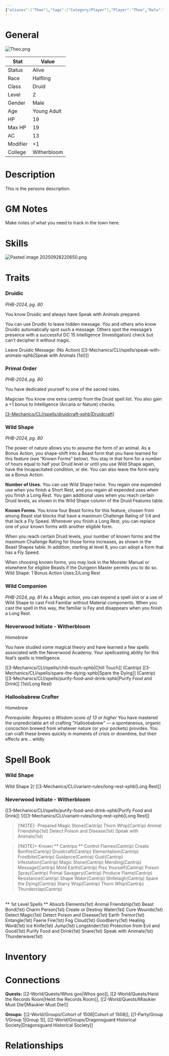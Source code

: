 ```yaml
---
{"aliases":["Theo"],"tags":["Category/Player"],"Player":"Theo","Role":"Player","level":2,"hp":19,"max_hp":19,"ac":13,"modifier":1,"pasperc":11,"Status":"Active","PlayerKnownLanguages":["Common","Druidic","Dwarvish","Goblin","Halfling"],"faction_standing":{"Faction Name 1":1,"Faction Name 3":3},"char_race":"Halfling","char_class":"Druid","char_gender":"Male","char_status":"Alive","char_age":"Young Adult","char_items":[],"Connected_Quests":["[[2-World/Quests/Whos goo.md|Whos goo]]","[[2-World/Quests/Heist the Records Room.md|Heist the Records Room]]","[[2-World/Quests/Miaukier Must Die!.md|Miaukier Must Die!]]"],"Connected_Groups":["[[2-World/Groups/Cohort of 1508.md|Cohort of 1508]]","[[1-Party/Group 1/Group 1.md|Group 1]]","[[2-World/Groups/Dragonsguard Historical Society.md|Dragonsguard Historical Society]]"],"parents":["Father","Mother"],"partner":["Partner"],"children":["Child"],"enemies":["Enemy"],"allies":["Friend"],"siblings":["Brother","Sister"],"obsidianUIMode":"preview","MyContainer":null,"MyCategory":null,"image":"Theo.png","char_role":"Player","char_college":"Witherbloom","dg-publish":true,"dg-path":"Party/Group 1/Milfjord Goodleaf.md","permalink":"/party/group-1/milfjord-goodleaf/","dgPassFrontmatter":true,"updated":"2025-09-28T22:09:58.000+01:00"}
---
```



# General

![Theo.png](/img/user/z_Assets/character_art/Players/Theo.png)

| Stat     | Value       |
| -------- | ----------- |
| Status   | Alive       |
| Race     | Halfling    |
| Class    | Druid       |
| Level    | 2           |
| Gender   | Male        |
| Age      | Young Adult |
| HP       | 19          |
| Max HP   | 19          |
| AC       | 13          |
| Modifier | +1          |
| College  | Witherbloom |

# Description

This is the persons description. 


# GM Notes

Make notes of what you need to track in the town here. 

# Skills

![Pasted image 20250928220650.png](/img/user/z_Assets/Pasted%20image%2020250928220650.png)
# Traits

### Druidic
*PHB-2024, pg. 80*

You know Druidic and always have Speak with Animals prepared.

You can use Druidic to leave hidden message. You and others who know Druidic automatically spot such a message. Others spot the message’s presence with a successful DC 15 Intelligence (Investigation) check but can’t decipher it without magic.

Leave Druidic Message: (No Action)
[[3-Mechanics/CLI/spells/speak-with-animals-xphb\|Speak with Animals (1st)]]

### Primal Order
*PHB-2024, pg. 80*

You have dedicated yourself to one of the sacred roles.

Magician
You know one extra cantrip from the Druid spell list. You also gain a +1 bonus to Intelligence (Arcana or Nature) checks.

[[3-Mechanics/CLI/spells/druidcraft-xphb\|Druidcraft]](Cantrip)

### Wild Shape
*PHB-2024, pg. 80*

The power of nature allows you to assume the form of an animal. As a Bonus Action, you shape-shift into a Beast form that you have learned for this feature (see “Known Forms” below). You stay in that form for a number of hours equal to half your Druid level or until you use Wild Shape again, have the Incapacitated condition, or die. You can also leave the form early as a Bonus Action.

**Number of Uses.** 
You can use Wild Shape twice. You regain one expended use when you finish a Short Rest, and you regain all expended uses when you finish a Long Rest.
You gain additional uses when you reach certain Druid levels, as shown in the Wild Shape column of the Druid Features table.

**Known Forms.**
You know four Beast forms for this feature, chosen from among Beast stat blocks that have a maximum Challenge Rating of 1/4 and that lack a Fly Speed. Whenever you finish a Long Rest, you can replace one of your known forms with another eligible form.

When you reach certain Druid levels, your number of known forms and the maximum Challenge Rating for those forms increases, as shown in the Beast Shapes table. In addition, starting at level 8, you can adopt a form that has a Fly Speed.

When choosing known forms, you may look in the Monster Manual or elsewhere for eligible Beasts if the Dungeon Master permits you to do so.
Wild Shape: 1 Bonus Action
Uses:2/Long Rest

### Wild Companion
*PHB-2024, pg. 81*
As a Magic action, you can expend a spell slot or a use of Wild Shape to cast Find Familiar without Material components. When you cast the spell in this way, the familiar is Fey and disappears when you finish a Long Rest.

### Neverwood Initiate - Witherbloom
*Homebrew*

You have studied some magical theory and have learned a few spells associated with the Neverwood Academy.
Your spellcasting ability for this feat’s spells is Intelligence.

[[3-Mechanics/CLI/spells/chill-touch-xphb\|Chill Touch]] (Cantrip)
[[3-Mechanics/CLI/spells/spare-the-dying-xphb\|Spare the Dying]] (Cantrip)
[[3-Mechanics/CLI/spells/purify-food-and-drink-xphb\|Purify Food and Drink]] (1st/Long Rest)


### Halloobabrew Crafter
*Homebrew*

*Prerequisite: Requires a Wisdom score of 13 or higher*
You have mastered the unpredictable art of crafting "Halloobabrew" — a spontaneous, organic concoction brewed from whatever nature (or your pockets) provides. You can craft these brews quickly in moments of crisis or downtime, but their effects are... wildly

# Spell Book

### Wild Shape
WIld Shape 2/ [[3-Mechanics/CLI/variant-rules/long-rest-xphb\|Long Rest]]

### Neverwood Initiate - Witherbloom
[[3-Mechanics/CLI/spells/purify-food-and-drink-xphb\|Purify Food and Drink]] 1/[[3-Mechanics/CLI/variant-rules/long-rest-xphb\|Long Rest]]

> [!NOTE]- Prepared
> Magic Stone(Cantrip)
  Thorn Whip(Cantrip)
  Animal Friendship(1st)
  Detect Poison and Disease(1st)
  Speak with Animals(1st)

> [!NOTE]+ Known
> ** Cantrips **
> Control Flames(Cantrip)
  Create Bonfire(Cantrip)
  Druidcraft(Cantrip)
  Elementalism(Cantrip)
  Frostbite(Cantrip)
  Guidance(Cantrip)
  Gust(Cantrip)
  Infestation(Cantrip)
  Magic Stone(Cantrip)
  Mending(Cantrip)
  Message(Cantrip)
  Mold Earth(Cantrip)
  Piss Yourself(Cantrip)
  Poison Spray(Cantrip)
  Primal Savagery(Cantrip)
  Produce Flame(Cantrip)
  Resistance(Cantrip)
  Shape Water(Cantrip)
  Shillelagh(Cantrip)
  Spare the Dying(Cantrip)
  Starry Wisp(Cantrip)
  Thorn Whip(Cantrip)
  Thunderclap(Cantrip)
  <br>
  ** 1st Level Spells **
  Absorb Elements(1st) 
  Animal Friendship(1st) 
  Beast Bond(1st) 
  Charm Person(1st) 
  Create or Destroy Water(1st) 
  Cure Wounds(1st) 
  Detect Magic(1st) 
  Detect Poison and Disease(1st) 
  Earth Tremor(1st) 
  Entangle(1st) 
  Faerie Fire(1st) 
  Fog Cloud(1st) 
  Goodberry(1st) 
  Healing Word(1st) 
  Ice Knife(1st)  
  Jump(1st) 
  Longstrider(1st) 
  Protection from Evil and Good(1st) 
  Purify Food and Drink(1st) 
  Snare(1st) 
  Speak with Animals(1st) 
  Thunderwave(1st)

# Inventory

# Connections

**Quests:** [[2-World/Quests/Whos goo\|Whos goo]], [[2-World/Quests/Heist the Records Room\|Heist the Records Room]], [[2-World/Quests/Miaukier Must Die!\|Miaukier Must Die!]]

**Groups:** [[2-World/Groups/Cohort of 1508\|Cohort of 1508]], [[1-Party/Group 1/Group 1\|Group 1]], [[2-World/Groups/Dragonsguard Historical Society\|Dragonsguard Historical Society]]

# Relationships
